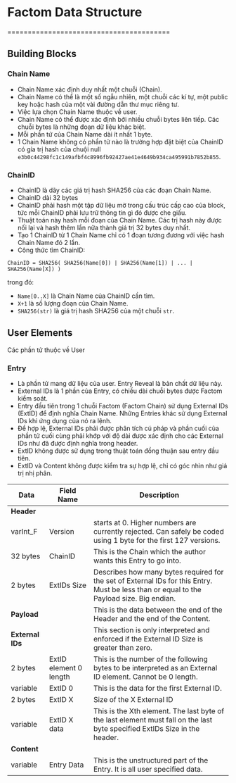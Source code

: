 # Factom Data Structure
========================================

## Building Blocks

### Chain Name

+ Chain Name xác định duy nhất một chuỗi (Chain).
+ Chain Name có thể là một số ngẫu nhiên, một chuỗi các kí tự, một public key hoặc hash của một vài đường dẫn thư mục riêng tư.
+ Việc lựa chọn Chain Name thuộc về user.
+ Chain Name có thể được xác định bởi nhiều chuỗi bytes liên tiếp. Các chuỗi bytes là những đoạn dữ liệu khác biệt.
+ Mỗi phần tử của Chain Name dài ít nhất 1 byte.
+ 1 Chain Name không có phần tử nào là trường hợp đặt biệt của ChainID có gía trị hash của chuội null `e3b0c44298fc1c149afbf4c8996fb92427ae41e4649b934ca495991b7852b855`.

### ChainID

+ ChainID là dãy các giá trị hash SHA256 của các đoạn Chain Name.
+ ChainID dài 32 bytes
+ ChainID phải hash một tập dữ liệu mờ trong cấu trúc cấp cao của block, tức mỗi ChainID phải lưu trữ thông tin gì đó được che giấu.
+ Thuật toán này hash mỗi đoạn của Chain Name. Các trị hash này được nối lại và hash thêm lần nữa thành giá trị 32 bytes duy nhất.
+ Tạo 1 ChainID từ 1 Chain Name chỉ có 1 đoạn tương đương với việc hash Chain Name đó 2 lần.
+ Công thức tìm ChainID:

`ChainID = SHA256( SHA256(Name[0]) | SHA256(Name[1]) | ... | SHA256(Name[X]) )`

trong đó:
+ `Name[0..X]` là Chain Name của ChainID cần tìm.
+ `X+1` là số lượng đoạn của Chain Name.
+ `SHA256(str)` là giá trị hash SHA256 của một chuỗi `str`.


## User Elements

Các phần tử thuộc về User

### Entry
+ Là phần tử mang dữ liệu của user. Entry Reveal là bản chất dữ liệu này.
+ External IDs là 1 phần của Entry, có chiều dài chuỗi bytes được Factom kiểm soát.
+ Entry đầu tiên trong 1 chuỗi Factom (Factom Chain) sử dụng External IDs (ExtID) để định nghĩa Chain Name. Những Entries khác sử dụng External IDs khi ứng dụng của nó ra lệnh.
+ Để hợp lệ, External IDs phải được phân tích cú pháp và phần cuối của phần tử cuối cùng phải khớp với độ dài được xác định cho các External IDs như đã được định nghĩa trong header.
+ ExtID không được sử dụng trong thuật toán đồng thuận sau entry đầu tiên.
+ ExtID và Content không được kiểm tra sự hợp lệ, chỉ có góc nhìn như giá trị nhị phân.


| Data | Field Name | Description |
| ----------------- | ---------------- | --------------- | 
| **Header** |  | |
| varInt_F | Version | starts at 0. Higher numbers are currently rejected. Can safely be coded using 1 byte for the first 127 versions. |
| 32 bytes | ChainID | This is the Chain which the author wants this Entry to go into. |
| 2 bytes | ExtIDs Size | Describes how many bytes required for the set of External IDs for this Entry.  Must be less than or equal to the Payload size.  Big endian. |
| **Payload** | | This is the data between the end of the Header and the end of the Content. |
| **External IDs** |  | This section is only interpreted and enforced if the External ID Size is greater than zero. |
| 2 bytes | ExtID element 0 length | This is the number of the following bytes to be interpreted as an External ID element.  Cannot be 0 length. |
| variable | ExtID 0 | This is the data for the first External ID. |
| 2 bytes | ExtID X | Size of the X External ID  |
| variable | ExtID X data | This is the Xth element.  The last byte of the last element must fall on the last byte specified ExtIDs Size in the header. |
| **Content** | | |
| variable | Entry Data | This is the unstructured part of the Entry.  It is all user specified data. |


